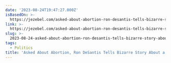 ```yaml
---
date: '2023-08-24T19:47:27.000Z'
isBasedOn: >-
  https://jezebel.com/asked-about-abortion-ron-desantis-tells-bizarre-story-1850768981
link: >-
  https://jezebel.com/asked-about-abortion-ron-desantis-tells-bizarre-story-1850768981
slug: >-
  2023-08-24-asked-about-abortion-ron-desantis-tells-bizarre-story-about-a-fetus-in-a-p
tags:
  - Politics
title: 'Asked About Abortion, Ron DeSantis Tells Bizarre Story About a Fetus in a P'
---
```


